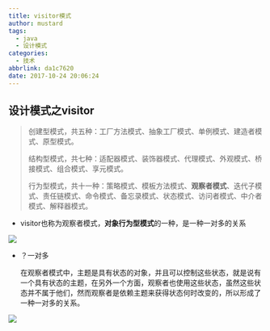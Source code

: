 ```yaml
---
title: visitor模式
author: mustard
tags:
  - java
  - 设计模式
categories:
  - 技术
abbrlink: da1c7620
date: 2017-10-24 20:06:24
---
```


## 设计模式之visitor

> 创建型模式，共五种：工厂方法模式、抽象工厂模式、单例模式、建造者模式、原型模式。
>
> 结构型模式，共七种：适配器模式、装饰器模式、代理模式、外观模式、桥接模式、组合模式、享元模式。
>
> 行为型模式，共十一种：策略模式、模板方法模式、**观察者模式**、迭代子模式、责任链模式、命令模式、备忘录模式、状态模式、访问者模式、中介者模式、解释器模式。

- visitor也称为观察者模式，**对象行为型模式**的一种，是一种一对多的关系

![](https://vgy.me/IDLNv3.png)

- ？一对多

  在观察者模式中，主题是具有状态的对象，并且可以控制这些状态，就是说有一个具有状态的主题，在另外一个方面，观察者也使用这些状态，虽然这些状态并不属于他们，然而观察者是依赖主题来获得状态何时改变的，所以形成了一种一对多的关系。

![](https://vgy.me/C2FOfx.png)